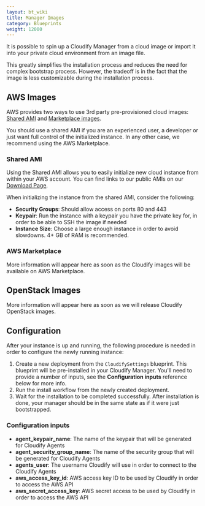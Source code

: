 ```yaml
---
layout: bt_wiki
title: Manager Images
category: Blueprints
weight: 12000
---
```


It is possible to spin up a Cloudify Manager from a cloud image or import it
into your private cloud environment from an image file.

This greatly simplifies the installation process and reduces the need for
complex bootstrap process. However, the tradeoff is in the fact that the image
is less customizable during the installation process.

## AWS Images
AWS provides two ways to use 3rd party pre-provisioned cloud images:
[Shared AMI](http://docs.aws.amazon.com/AWSEC2/latest/UserGuide/sharing-amis.html)
and [Marketplace images](https://aws.amazon.com/marketplace).

You should use a shared AMI if you are an experienced user, a developer or just
want full control of the initialized instance. In any other case, we recommend
using the AWS Marketplace.

### Shared AMI
Using the Shared AMI allows you to easily initialize new cloud instance from
within your AWS account. You can find links to our public AMIs on our
[Download Page](http://getcloudify.org/downloads/get_cloudify.html).

When initializing the instance from the shared AMI, consider the following:

* **Security Groups**: Should allow access on ports 80 and 443
* **Keypair**: Run the instance with a keypair you have the private key for, in
order to be able to SSH the image if needed
* **Instance Size**: Choose a large enough instance in order to avoid slowdowns.
4+ GB of RAM is recommended.

### AWS Marketplace
More information will appear here as soon as the Cloudify images will be
available on AWS Marketplace.

## OpenStack Images
More information will appear here as soon as we will release Cloudify OpenStack
images.

## Configuration
After your instance is up and running, the following procedure is needed in
order to configure the newly running instance:

1. Create a new deployment from the `CloudifySettings` blueprint. This
blueprint will be pre-installed in your Cloudify Manager.  You'll need to
provide a number of inputs, see the **Configuration inputs** reference below
for more info.
2. Run the install workflow from the newly created deployment.
3. Wait for the installation to be completed successfully. After installation
is done, your manager should be in the same state as if it were just
bootstrapped.

### Configuration inputs

* **agent_keypair_name**: The name of the keypair that will be generated for
Cloudify Agents
* **agent_security_group_name**: The name of the security group that will be
generated for Cloudify Agents
* **agents_user**: The username Cloudify will use in order to connect to the
Cloudify Agents
* **aws_access_key_id**: AWS access key ID to be used by Cloudify in order to
access the AWS API
* **aws_secret_access_key**: AWS secret access to be used by Cloudify in order
to access the AWS API
